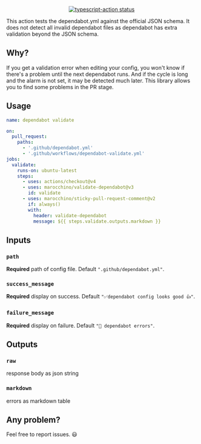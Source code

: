 <p align="center">
  <a href="https://github.com/marocchino/validate-dependabot/actions"><img alt="typescript-action status" src="https://github.com/marocchino/validate-dependabot/workflows/build-test/badge.svg"></a>
</p>

This action tests the dependabot.yml against the official JSON schema. It does not detect all invalid dependabot files as dependabot has extra validation beyond the JSON schema.

## Why?

If you get a validation error when editing your config, you won't know if there's a problem until the next dependabot runs.
And if the cycle is long and the alarm is not set, it may be detected much later.
This library allows you to find some problems in the PR stage.

## Usage

```yaml
name: dependabot validate

on:
  pull_request:
    paths:
      - '.github/dependabot.yml'
      - '.github/workflows/dependabot-validate.yml'
jobs:
  validate:
    runs-on: ubuntu-latest
    steps:
      - uses: actions/checkout@v4
      - uses: marocchino/validate-dependabot@v3
        id: validate
      - uses: marocchino/sticky-pull-request-comment@v2
        if: always()
        with:
          header: validate-dependabot
          message: ${{ steps.validate.outputs.markdown }}
```

## Inputs

### `path`

**Required** path of config file. Default `".github/dependabot.yml"`.

### `success_message`

**Required** display on success. Default `"✅dependabot config looks good 👍"`.

### `failure_message`

**Required** display on failure. Default `"🚫 dependabot errors"`.

## Outputs

### `raw`

response body as json string

### `markdown`

errors as markdown table

## Any problem?

Feel free to report issues. 😃
